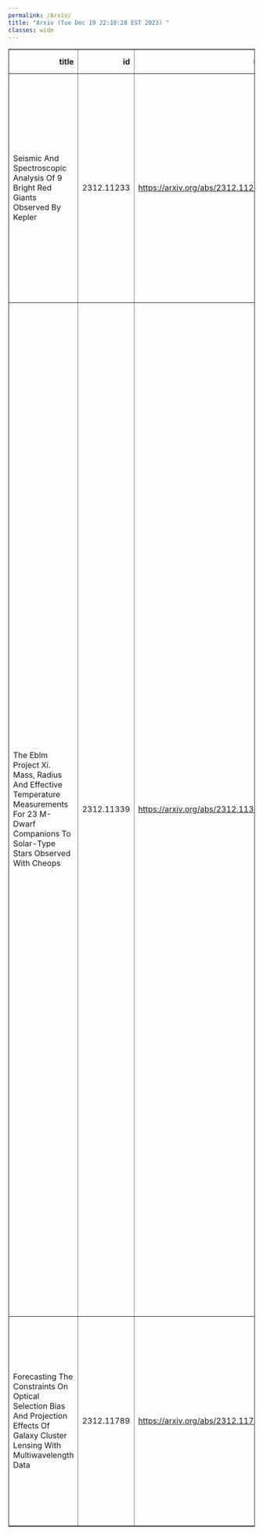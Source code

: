 ```yaml
---
permalink: /Arxiv/
title: "Arxiv (Tue Dec 19 22:10:28 EST 2023) "
classes: wide
---
```

<table border="1" class="dataframe">
  <thead>
    <tr style="text-align: right;">
      <th>title</th>
      <th>id</th>
      <th>url</th>
      <th>authors</th>
      <th>Local Authors</th>
    </tr>
  </thead>
  <tbody>
    <tr>
      <td>Seismic And Spectroscopic Analysis Of 9 Bright Red Giants Observed By   Kepler</td>
      <td>2312.11233</td>
      <td><a href="https://arxiv.org/abs/2312.11233" target="_blank">https://arxiv.org/abs/2312.11233</a></td>
      <td>H. R. Coelho, A. Miglio, T. Morel, N. Lagarde, D. Bossini, W. J. Chaplin, S. Degl'Innocenti, M. Dell'Omodarme, R. A. Garcia, R. Handberg, S. Hekker, D. Huber, M. N. Lund, S. Mathur, P. G. Prada Moroni, B. Mosser, A. Serenelli, M. Rainer, J. D. Do Nascimento, E. Poretti, P. Mathias, G. Valle, P. Dal Tio, T. Duarte</td>
      <td>Smita Mathur</td>
    </tr>
    <tr>
      <td>The Eblm Project Xi. Mass, Radius And Effective Temperature Measurements   For 23 M-Dwarf Companions To Solar-Type Stars Observed With Cheops</td>
      <td>2312.11339</td>
      <td><a href="https://arxiv.org/abs/2312.11339" target="_blank">https://arxiv.org/abs/2312.11339</a></td>
      <td>M. I. Swayne, P. F. L. Maxted, A. H. M. J. Triaud, S. G. Sousa, A. Deline, D. Ehrenreich, S. Hoyer, G. Olofsson, I. Boisse, A. Duck, S. Gill, D. Martin, J. Mccormac, C. M. Persson, A. Santerne, D. Sebastian, M. R. Standing, L. Acuña, Y. Alibert, R. Alonso, G. Anglada, T. Bárczy, D. Barrado Navascues, S. C. C. Barros, W. Baumjohann, T. A. Baycroft, M. Beck, T. Beck, W. Benz, N. Billot, X. Bonfils, L. Borsato, V. Bourrier, A. Brandeker, C. Broeg, A. Carmona, S. Charnoz, A. Collier Cameron, P. Cortés-Zuleta, Sz. Csizmadia, P. E. Cubillos, M. B. Davies, M. Deleuil, X. Delfosse, L. Delrez, O. D. S. Demangeon, B. -O. Demory, G. Dransfield, A. Erikson, A. Fortier, T. Forveille, L. Fossati, M. Fridlund, D. Gandolfi, M. Gillon, M. Güdel, M. N. Günther, N. Hara, G. Hébrard, N. Heidari, C. Hellier, Ch. Helling, K. G. Isaak, F. Kerschbaum, F. Kiefer, L. L. Kiss, V. Kunovac, S. Lalitha, K. W. F. Lam, J. Laskar, A. Lecavelier Des Etangs, M. Lendl, D. Magrin, L. Marafatto, E. Martioli, N. J. Miller, C. Mordasini, C. Moutou, V. Nascimbeni, R. Ottensamer, I. Pagano, E. Pallé, G. Peter, D. Piazza, G. Piotto, D. Pollacco, D. Queloz, R. Ragazzoni, N. Rando, H. Rauer, I. Ribas, N. C. Santos, G. Scandariato, D. Ségransan, A. E. Simon, A. M. S. Smith, R. Southworth, M. Stalport, Gy. M. Szabó, N. Thomas, S. Udry, B. Ulmer, V. Van Grootel, J. Venturini, N. A. Walton, E. Willett, T. G. Wilson</td>
      <td>Alison Duck</td>
    </tr>
    <tr>
      <td>Forecasting The Constraints On Optical Selection Bias And Projection   Effects Of Galaxy Cluster Lensing With Multiwavelength Data</td>
      <td>2312.11789</td>
      <td><a href="https://arxiv.org/abs/2312.11789" target="_blank">https://arxiv.org/abs/2312.11789</a></td>
      <td>Conghao Zhou, Hao-Yi Wu, Andrés N. Salcedo, Sebastian Grandis, Tesla Jeltema, Alexie Leauthaud, Matteo Costanzi, Tomomi Sunayama, David H. Weinberg, Tianyu Zhang, Eduardo Rozo, Chun-Hao To, Sebastian Bocquet, Tamas Varga, Matthew Kwiecien</td>
      <td>Chun-Hao To, David Weinberg</td>
    </tr>
  </tbody>
</table>